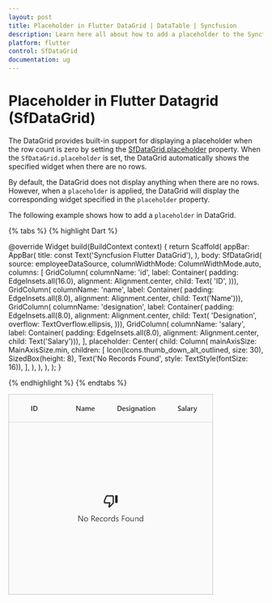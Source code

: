 ```yaml
---
layout: post
title: Placeholder in Flutter DataGrid | DataTable | Syncfusion
description: Learn here all about how to add a placeholder to the Syncfusion Flutter DataGrid (SfDataGrid) control and more.
platform: flutter
control: SfDataGrid
documentation: ug
---
```


# Placeholder in Flutter Datagrid (SfDataGrid)

The DataGrid provides built-in support for displaying a placeholder when the row count is zero by setting the [SfDataGrid.placeholder]() property. When the `SfDataGrid.placeholder` is set, the DataGrid automatically shows the specified widget when there are no rows.

By default, the DataGrid does not display anything when there are no rows. However, when a `placeholder` is applied, the DataGrid will display the corresponding widget specified in the `placeholder` property.

The following example shows how to add a `placeholder` in DataGrid.

{% tabs %}
{% highlight Dart %} 

@override
Widget build(BuildContext context) {
  return Scaffold(
    appBar: AppBar(
      title: const Text('Syncfusion Flutter DataGrid'),
    ),
    body: SfDataGrid(
      source: employeeDataSource,
      columnWidthMode: ColumnWidthMode.auto,
      columns: <GridColumn>[
        GridColumn(
            columnName: 'id',
            label: Container(
                padding: EdgeInsets.all(16.0),
                alignment: Alignment.center,
                child: Text(
                  'ID',
                ))),
        GridColumn(
            columnName: 'name',
            label: Container(
                padding: EdgeInsets.all(8.0),
                alignment: Alignment.center,
                child: Text('Name'))),
        GridColumn(
            columnName: 'designation',
            label: Container(
                padding: EdgeInsets.all(8.0),
                alignment: Alignment.center,
                child: Text(
                  'Designation',
                  overflow: TextOverflow.ellipsis,
                ))),
        GridColumn(
            columnName: 'salary',
            label: Container(
                padding: EdgeInsets.all(8.0),
                alignment: Alignment.center,
                child: Text('Salary'))),
      ],
      placeholder: Center(
        child: Column(
          mainAxisSize: MainAxisSize.min,
          children: [
            Icon(Icons.thumb_down_alt_outlined, size: 30),
            SizedBox(height: 8),
            Text('No Records Found', style: TextStyle(fontSize: 16)),
          ],
        ),
      ),
    ),
  );
}

{% endhighlight %}
{% endtabs %}

<img alt="Flutter DataGrid displays a placeholder when there are no rows" src="images/placeholder/flutter-datagrid-placeholder.png" width="404" height="396"/>


